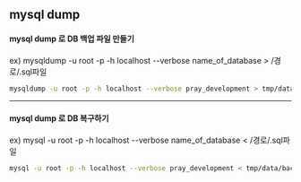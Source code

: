 ## mysql dump



#### mysql dump 로 DB 백업 파일 만들기

ex) mysqldump -u root -p -h localhost --verbose name_of_database > /경로/.sql파일

```bash
mysqldump -u root -p -h localhost --verbose pray_development > tmp/data/backup.sql
```



------



#### mysql dump 로 DB 복구하기

ex) mysql -u root -p -h localhost --verbose name_of_database < /경로/.sql파일

```bash
mysql -u root -p -h localhost --verbose pray_development < tmp/data/backup.sql
```

